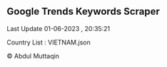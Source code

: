 

## Google Trends Keywords Scraper 
 
Last Update 01-06-2023 , 20:35:21

Country List :
VIETNAM.json



© Abdul Muttaqin 
